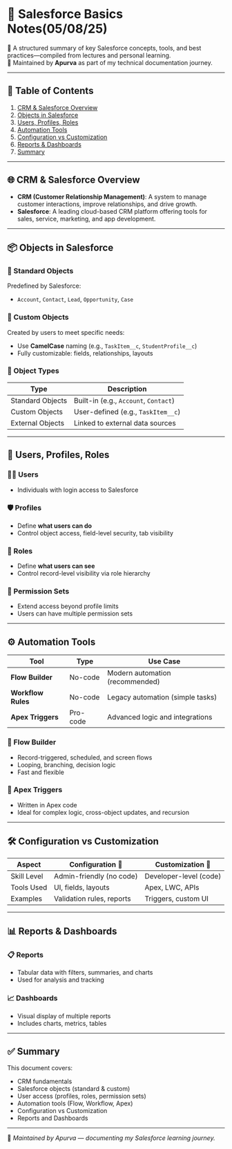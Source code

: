 # 🚀 Salesforce Basics Notes(05/08/25)

📘 A structured summary of key Salesforce concepts, tools, and best practices—compiled from lectures and personal learning.  
🧠 Maintained by **Apurva** as part of my technical documentation journey.

---

## 📌 Table of Contents

1. [CRM & Salesforce Overview](#crm--salesforce-overview)
2. [Objects in Salesforce](#objects-in-salesforce)
3. [Users, Profiles, Roles](#users-profiles-roles)
4. [Automation Tools](#automation-tools)
5. [Configuration vs Customization](#configuration-vs-customization)
6. [Reports & Dashboards](#reports--dashboards)
7. [Summary](#summary)

---

## 🌐 CRM & Salesforce Overview

- **CRM (Customer Relationship Management)**: A system to manage customer interactions, improve relationships, and drive growth.
- **Salesforce**: A leading cloud-based CRM platform offering tools for sales, service, marketing, and app development.

---

## 📦 Objects in Salesforce

### 🔹 Standard Objects
Predefined by Salesforce:
- `Account`, `Contact`, `Lead`, `Opportunity`, `Case`

### 🔸 Custom Objects
Created by users to meet specific needs:
- Use **CamelCase** naming (e.g., `TaskItem__c`, `StudentProfile__c`)
- Fully customizable: fields, relationships, layouts

### 🧩 Object Types
| Type             | Description                                  |
|------------------|----------------------------------------------|
| Standard Objects | Built-in (e.g., `Account`, `Contact`)        |
| Custom Objects   | User-defined (e.g., `TaskItem__c`)           |
| External Objects | Linked to external data sources              |

---

## 👤 Users, Profiles, Roles

### 🧑‍💼 Users
- Individuals with login access to Salesforce

### 🛡️ Profiles
- Define **what users can do**
- Control object access, field-level security, tab visibility

### 🏢 Roles
- Define **what users can see**
- Control record-level visibility via role hierarchy

### 🧩 Permission Sets
- Extend access beyond profile limits
- Users can have multiple permission sets

---

## ⚙️ Automation Tools

| Tool             | Type      | Use Case                          |
|------------------|-----------|-----------------------------------|
| **Flow Builder** | No-code   | Modern automation (recommended)   |
| **Workflow Rules** | No-code | Legacy automation (simple tasks)  |
| **Apex Triggers** | Pro-code | Advanced logic and integrations   |

### 🔄 Flow Builder
- Record-triggered, scheduled, and screen flows
- Looping, branching, decision logic
- Fast and flexible

### 🔧 Apex Triggers
- Written in Apex code
- Ideal for complex logic, cross-object updates, and recursion

---

## 🛠️ Configuration vs Customization

| Aspect            | Configuration 🧩         | Customization 🔧         |
|-------------------|--------------------------|--------------------------|
| Skill Level       | Admin-friendly (no code) | Developer-level (code)   |
| Tools Used        | UI, fields, layouts       | Apex, LWC, APIs          |
| Examples          | Validation rules, reports | Triggers, custom UI      |

---

## 📊 Reports & Dashboards

### 📋 Reports
- Tabular data with filters, summaries, and charts
- Used for analysis and tracking

### 📈 Dashboards
- Visual display of multiple reports
- Includes charts, metrics, tables

---

## ✅ Summary

This document covers:
- CRM fundamentals
- Salesforce objects (standard & custom)
- User access (profiles, roles, permission sets)
- Automation tools (Flow, Workflow, Apex)
- Configuration vs Customization
- Reports and Dashboards

---

📌 *Maintained by Apurva — documenting my Salesforce learning journey.*
